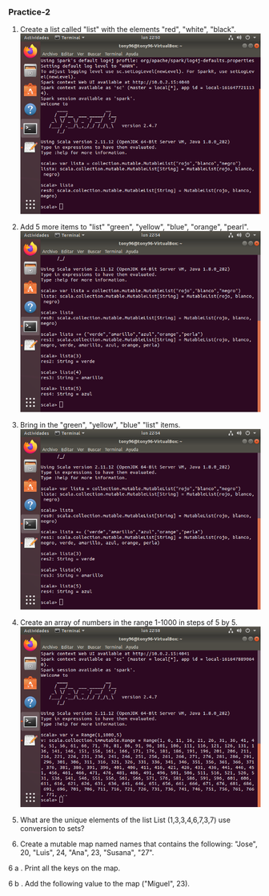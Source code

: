 ### Practice-2
1. Create a list called "list" with the elements "red", "white", "black".
![first image](https://github.com/rulom24/DatosMasivos/blob/Unit-1/Captura%20de%20pantalla%20de%202021-03-22%2022-50-35.png)

2. Add 5 more items to "list" "green", "yellow", "blue", "orange", "pearl".
![Second image](https://github.com/rulom24/DatosMasivos/blob/Unit-1/Captura%20de%20pantalla%20de%202021-03-22%2022-54-19.png)

3. Bring in the "green", "yellow", "blue" "list" items.
![Three image](https://github.com/rulom24/DatosMasivos/blob/Unit-1/Captura%20de%20pantalla%20de%202021-03-22%2022-54-19.png)

4. Create an array of numbers in the range 1-1000 in steps of 5 by 5.
![Four image](https://github.com/rulom24/DatosMasivos/blob/Unit-1/Captura%20de%20pantalla%20de%202021-03-22%2022-58-17.png)

5. What are the unique elements of the list List (1,3,3,4,6,7,3,7) use conversion to sets?
![]()

6. Create a mutable map named names that contains the following:
   "Jose", 20, "Luis", 24, "Ana", 23, "Susana", "27".
![]()   
   
6 a . Print all the keys on the map.
![]()

6 b . Add the following value to the map ("Miguel", 23).
![]()
